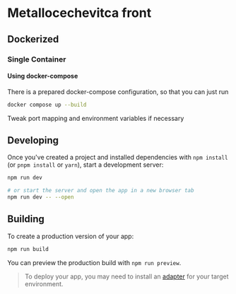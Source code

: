 # Metallocechevitca front

## Dockerized

### Single Container

#### Using docker-compose

There is a prepared docker-compose configuration, so that you can just run

```bash
docker compose up --build
```

Tweak port mapping and environment variables if necessary

## Developing

Once you've created a project and installed dependencies with `npm install` (or `pnpm install` or `yarn`), start a development server:

```bash
npm run dev

# or start the server and open the app in a new browser tab
npm run dev -- --open
```

## Building

To create a production version of your app:

```bash
npm run build
```

You can preview the production build with `npm run preview`.

> To deploy your app, you may need to install an [adapter](https://kit.svelte.dev/docs/adapters) for your target environment.
